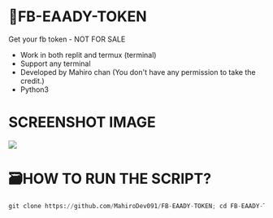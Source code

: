 # 🎫FB-EAADY-TOKEN
Get your fb token - NOT FOR SALE

- Work in both replit and termux (terminal)
- Support any terminal
- Developed by Mahiro chan (You don't have any permission to take the credit.)
- Python3

# SCREENSHOT IMAGE
<image src="IMG_20231110_182212.JPG">

# 🗃HOW TO RUN THE SCRIPT?
```python
git clone https://github.com/MahiroDev091/FB-EAADY-TOKEN; cd FB-EAADY-TOKEN; pip3 install pycryptodome; pip3 install requests; python3 tok.py
```

